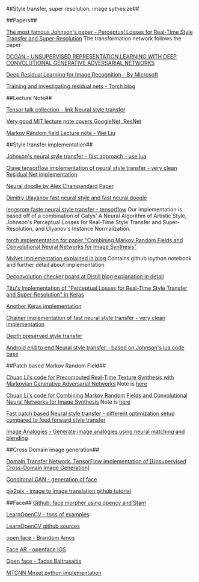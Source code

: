 ##Style transfer, super resolution, image sythesize##

##Papers##

[The most famous Johnson's paper - Perceptual Losses for Real-Time Style Transfer
and Super-Resolution](http://cs.stanford.edu/people/jcjohns/papers/eccv16/JohnsonECCV16.pdf) The transformation network follows the paper 

[DCGAN - UNSUPERVISED REPRESENTATION LEARNING WITH DEEP CONVOLUTIONAL GENERATIVE ADVERSARIAL NETWORKS](https://arxiv.org/pdf/1511.06434v2.pdf) 

[Deep Residual Learning for Image Recognition - By Microsoft](https://arxiv.org/pdf/1512.03385v1.pdf)

[Training and investigating residual nets - Torch blog ](http://torch.ch/blog/2016/02/04/resnets.html)

##Lecture Note##

[Tensor talk collection - link Neural style transfer](https://tensortalk.com/?cat=neural-style-transfer)

[Very good MIT lecture note covers GoogleNet, ResNet](http://6.869.csail.mit.edu/fa16/lecture/6.869-Lecture19-DeepLearning.pdf)

[Markov Random field Lecture note - Wei Liu](http://www.sci.utah.edu/~weiliu/talk/mrf_class.pdf)

##Style transfer implementation##

[Johnson's neural style transfer - fast approach - use lua](https://github.com/jcjohnson/fast-neural-style)

[Olave tensorflow implementation of neural style transfer - very clean Residual Net implementation](https://github.com/OlavHN/fast-neural-style)

[Neural doodle by Alex Champandard](https://github.com/alexjc/neural-doodle) [Paper](https://arxiv.org/pdf/1603.01768.pdf)

[Dimitry Ulayanov fast neural style and fast neural doogle](http://dmitryulyanov.github.io/feed-forward-neural-doodle/)

[lengsrom faste neural style transfer - tensorflow](https://github.com/lengstrom/fast-style-transfer) 
Our implementation is based off of a combination of Gatys' A Neural Algorithm of Artistic Style, Johnson's Perceptual Losses for Real-Time Style Transfer and Super-Resolution, and Ulyanov's Instance Normalization.

[torch implementation for paper "Combining Markov Random Fields and Convolutional Neural Networks for Image Synthesis"](https://github.com/chuanli11/CNNMRF)

[MxNet implementation explained in blog](http://dmlc.ml/mxnet/2016/06/20/end-to-end-neural-style.html) Contains github ipython notebook and further detail about implementation

[Deconvolution checker board at Distill blog explanation in detail](http://distill.pub/2016/deconv-checkerboard/)

[Titu's Implementation of "Perceptual Losses for Real-Time Style Transfer and Super-Resolution" in Keras](https://github.com/titu1994/Fast-Neural-Style)

[Another Keras implementation](https://github.com/kevinzakka/style_transfer)

[Chainer implementation of fast neural style transfer - very clean implementation](https://github.com/yusuketomoto/chainer-fast-neuralstyle)

[Depth preserved style transfer](https://github.com/xiumingzhang/depth-preserving-neural-style-transfer)

[Android end to end Neural style transfer - based on Johnson's lua code base](https://github.com/naman14/Arcade)

##Patch based Markov Random Field##

[Chuan Li's code for Precomputed Real-Time Texture Synthesis with Markovian Generative Adversarial Networks](https://github.com/chuanli11/MGANs) Note is [here](https://github.com/aleju/papers/blob/master/neural-nets/Markovian_GANs.md)

[Chuan Li's code for Combining Markov Random Fields and Convolutional Neural Networks for Image Synthesis](https://github.com/chuanli11/CNNMRF) Note is [here](https://github.com/aleju/papers/blob/master/neural-nets/Combining_MRFs_and_CNNs_for_Image_Synthesis.md)

[Fast patch based Neural style transfer - different optimization setup compared to feed forward style transfer](https://github.com/rtqichen/style-swap)

[Image Analogies - Generate image analogies using neural matching and blending](https://github.com/awentzonline/image-analogies)


##Cross Domain image generation##

[Domain Transfer Network. TensorFlow implementation of [Unsupervised Cross-Domain Image Generation]](https://github.com/yunjey/dtn-tensorflow)

[Conditonal GAN - generation of face](https://github.com/david-gpu/deep-makeover)

[pix2pix - image to image translation github tutorial](http://affinelayer.com/pix2pix/index.html)

##Face##
[Github: face morpher using opencv and Stam](https://github.com/alyssaq/face_morpher)

[LearnOpenCV - tons of examples](http://www.learnopencv.com/)

[LearnOpenCV github sources](https://github.com/spmallick/learnopencv)

[open face - Brandom Amos](https://bamos.github.io/2016/01/19/openface-0.2.0/)

[Face AR - openface IOS](https://github.com/FaceAR/OpenFaceIOS)

[Open face - Tadas Baltrusaitis](https://github.com/TadasBaltrusaitis/OpenFace)

[MTCNN Mnxet python implementation](https://github.com/pangyupo/mxnet_mtcnn_face_detection)
